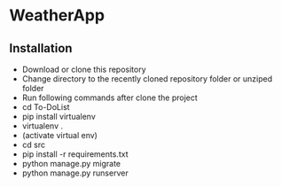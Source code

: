 # WeatherApp

## Installation
- Download or clone this repository
- Change directory to the recently cloned repository folder or unziped folder
- Run following commands after clone the project
- cd To-DoList
- pip install virtualenv
- virtualenv .
- (activate virtual env)
- cd src
- pip install -r requirements.txt
- python manage.py migrate
- python manage.py runserver
